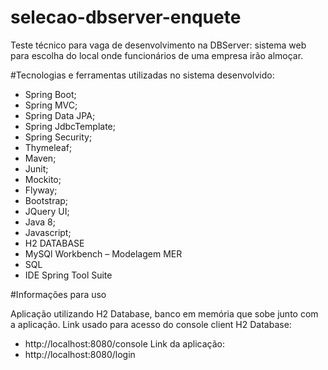 # selecao-dbserver-enquete
Teste técnico para vaga de desenvolvimento na DBServer: sistema web para escolha do local onde funcionários de uma empresa irão almoçar. 

#Tecnologias e ferramentas utilizadas no sistema desenvolvido:
- Spring Boot;
- Spring MVC;
- Spring Data JPA;
- Spring JdbcTemplate;
- Spring Security;
- Thymeleaf;
- Maven;
- Junit;
- Mockito;
- Flyway;
- Bootstrap;
- JQuery UI;
- Java 8;
- Javascript;
- H2 DATABASE
- MySQl Workbench – Modelagem MER
- SQL
- IDE Spring Tool Suite

#Informações para uso

Aplicação utilizando H2 Database, banco em memória que sobe junto com a aplicação.
Link usado para acesso do console client H2 Database:
 - http://localhost:8080/console
 Link da aplicação:
- http://localhost:8080/login